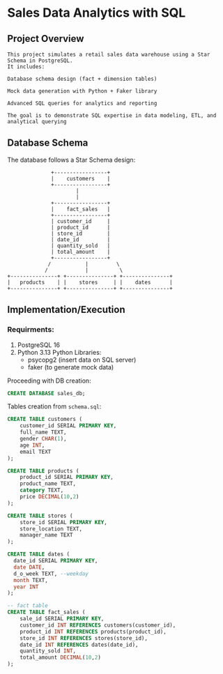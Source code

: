 # **Sales Data Analytics with SQL**
## Project Overview
```
This project simulates a retail sales data warehouse using a Star Schema in PostgreSQL.
It includes:

Database schema design (fact + dimension tables)

Mock data generation with Python + Faker library

Advanced SQL queries for analytics and reporting

The goal is to demonstrate SQL expertise in data modeling, ETL, and analytical querying
```

## Database Schema
The database follows a Star Schema design:
```
              +-----------------+
              |    customers    |
              +-----------------+
                      |
                      |
              +-----------------+
              |    fact_sales   |
              +-----------------+
              | customer_id     |
              | product_id      |
              | store_id        |
              | date_id         |
              | quantity_sold   |
              | total_amount    |
              +-----------------+
             /           |         \
            /            |          \
+---------------+ +---------------+ +---------------+
|   products    | |    stores     | |    dates      |
+---------------+ +---------------+ +---------------+
```
## Implementation/Execution
### Requirments:
1. PostgreSQL 16
2. Python 3.13
  Python Libraries:
    - psycopg2 (insert data on SQL server)
    - faker (to generate mock data)

Proceeding with DB creation:
```sql
CREATE DATABASE sales_db;
```

Tables creation from `schema.sql`:
```sql
CREATE TABLE customers (
    customer_id SERIAL PRIMARY KEY,
    full_name TEXT,
    gender CHAR(1),
    age INT,
    email TEXT
);

CREATE TABLE products (
    product_id SERIAL PRIMARY KEY,
    product_name TEXT,
    category TEXT,
    price DECIMAL(10,2)
);

CREATE TABLE stores (
    store_id SERIAL PRIMARY KEY,
    store_location TEXT,
    manager_name TEXT
);

CREATE TABLE dates (
  date_id SERIAL PRIMARY KEY,
  date DATE,
  d_o_week TEXT, --weekday
  month TEXT,
  year INT
);

-- fact table
CREATE TABLE fact_sales (
    sale_id SERIAL PRIMARY KEY,
    customer_id INT REFERENCES customers(customer_id),
    product_id INT REFERENCES products(product_id),
    store_id INT REFERENCES stores(store_id),
    date_id INT REFERENCES dates(date_id),
    quantity_sold INT,
    total_amount DECIMAL(10,2)
);
```
